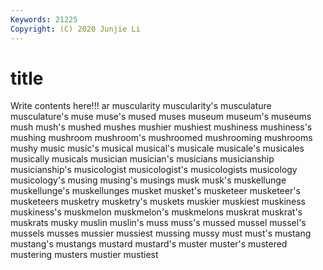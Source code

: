 ```yaml
---
Keywords: 21225
Copyright: (C) 2020 Junjie Li
---
```


# title

Write contents here!!!
ar 
muscularity
muscularity's 
musculature 
musculature's 
muse 
muse's 
mused 
muses 
museum 
museum's 
museums
mush 
mush's 
mushed 
mushes 
mushier 
mushiest 
mushiness 
mushiness's 
mushing 
mushroom
mushroom's 
mushroomed 
mushrooming 
mushrooms 
mushy 
music 
music's 
musical 
musical's 
musicale
musicale's 
musicales 
musically 
musicals 
musician 
musician's 
musicians 
musicianship 
musicianship's 
musicologist
musicologist's 
musicologists 
musicology 
musicology's 
musing 
musing's 
musings 
musk 
musk's 
muskellunge
muskellunge's 
muskellunges 
musket 
musket's 
musketeer 
musketeer's 
musketeers 
musketry 
musketry's 
muskets
muskier 
muskiest 
muskiness 
muskiness's 
muskmelon 
muskmelon's 
muskmelons 
muskrat 
muskrat's 
muskrats
musky 
muslin 
muslin's 
muss 
muss's 
mussed 
mussel 
mussel's 
mussels 
musses
mussier 
mussiest 
mussing 
mussy 
must 
must's 
mustang 
mustang's 
mustangs 
mustard
mustard's 
muster 
muster's 
mustered 
mustering 
musters 
mustier 
mustiest 
